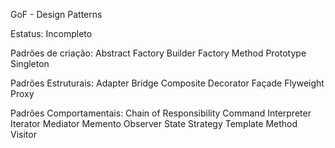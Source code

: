 GoF - Design Patterns

Estatus: Incompleto

Padrões de criação:
    Abstract Factory
    Builder
    Factory Method
    Prototype
    Singleton

Padrões Estruturais:
    Adapter
    Bridge
    Composite
    Decorator
    Façade
    Flyweight
    Proxy

Padrões Comportamentais:
    Chain of Responsibility
    Command
    Interpreter
    Iterator
    Mediator
    Memento
    Observer
    State
    Strategy
    Template Method
    Visitor
